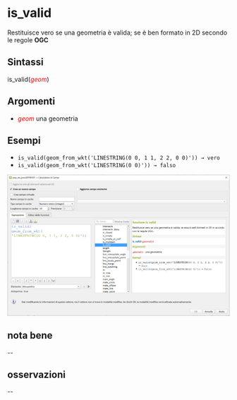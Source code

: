 # is_valid

Restituisce vero se una geometria è valida; se è ben formato in 2D secondo le regole **OGC**

## Sintassi

is_valid(<span style="color:red;">_geom_</span>)

## Argomenti

* <span style="color:red;">_geom_</span> una geometria

## Esempi

* `is_valid(geom_from_wkt('LINESTRING(0 0, 1 1, 2 2, 0 0)')) → vero`
* `is_valid(geom_from_wkt('LINESTRING(0 0)')) → falso`

![](/img/geometria/is_valid/is_valid1.png)

## nota bene

--

## osservazioni

--
